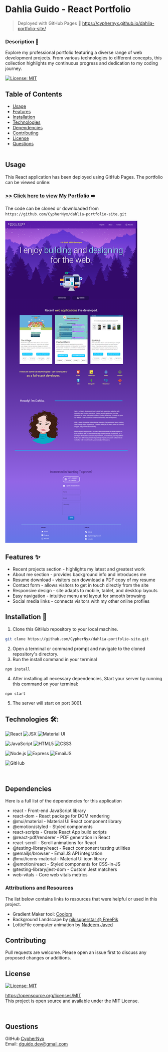 # Dahlia Guido - React Portfolio
> Deployed with GitHub Pages 🔗 https://cyphernyx.github.io/dahlia-portfolio-site/

### Description 📖

Explore my professional portfolio featuring a diverse range of web development projects. From various technologies to different concepts, this collection highlights my continuous progress and dedication to my coding journey.


[![License: MIT](https://img.shields.io/badge/License-MIT-yellow.svg)](https://opensource.org/licenses/MIT)

## Table of Contents
  * [Usage](#usage)
  * [Features](#features-✨)
  * [Installation](#installation-💾)
  * [Technologies](#technologies-🛠️)
  * [Dependencies](#dependencies)
  * [Contributing](#contributing)
  * [License](#license)
  * [Questions](#questions)
<br><br>

## Usage
This React application has been deployed using GitHub Pages. The portfolio can be viewed online: 
### [>> Click here to view My Portfolio ➡️](https://cyphernyx.github.io/dahlia-portfolio-site/)

The code can be cloned or downloaded from `https://github.com/CypherNyx/dahlia-portfolio-site.git`

![screenshot](./src/media/screencapture-cyphernyx-github-io-dahlia-portfolio-site-2023-10-04-23_02_34.png)


## Features ✨
- Recent projects section - highlights my latest and greatest work
- About me section - provides background info and introduces me
- Resume download - visitors can download a PDF copy of my resume
- Contact form - allows visitors to get in touch directly from the site
- Responsive design - site adapts to mobile, tablet, and desktop layouts
- Easy navigation - intuitive menu and layout for smooth browsing
- Social media links - connects visitors with my other online profiles


## Installation 💾

1. Clone this GitHub repository to your local machine. <br> 
```sh
git clone https://github.com/CypherNyx/dahlia-portfolio-site.git
```
2. Open a terminal or command prompt and navigate to the cloned repository's directory.
3. Run the install command in your terminal
```
npm install
``` 
4. After installing all necessary dependencies, Start your server by running this command on your terminal: 
```
npm start
```
5. The server will start on port 3001. 


## Technologies 🛠️: 
 ![React](https://img.shields.io/badge/react-%2320232a.svg?style=for-the-badge&logo=react&logoColor=%2361DAFB) 
 ![JSX](https://img.shields.io/badge/JSX-black?style=for-the-badge&logo=react&logoColor=61DAFB) 
 ![Material UI](https://img.shields.io/badge/Material--UI-0081CB?style=for-the-badge&logo=mui&logoColor=white)

![JavaScript](https://img.shields.io/badge/javascript-%23323330.svg?style=for-the-badge&logo=javascript&logoColor=%23F7DF1E) 
![HTML5](https://img.shields.io/badge/html5-%23E34F26.svg?style=for-the-badge&logo=html5&logoColor=white) 
![CSS3](https://img.shields.io/badge/css3-%231572B6.svg?style=for-the-badge&logo=css3&logoColor=white) 

![Node.js](https://img.shields.io/badge/Node.js-43853D?style=for-the-badge&logo=node.js&logoColor=white)
![Express](https://img.shields.io/badge/Express.js-404D59?style=for-the-badge)
![EmailJS](https://img.shields.io/badge/EmailJS-black?style=for-the-badge&logo=gmail&logoColor=red)

![GitHub](https://img.shields.io/badge/github-%23121011.svg?style=for-the-badge&logo=github&logoColor=white)

<br>

## Dependencies 
Here is a full list of the dependencies for this application

- react - Front-end JavaScript library
- react-dom - React package for DOM rendering
- @mui/material - Material UI React component library
- @emotion/styled - Styled components
- react-scripts - Create React App build scripts
- @react-pdf/renderer - PDF generation in React
- react-scroll - Scroll animations for React
- @testing-library/react - React component testing utilities
- @emailjs/browser - EmailJS API integration
- @mui/icons-material - Material UI icon library
- @emotion/react - Styled components for CSS-in-JS
- @testing-library/jest-dom - Custom Jest matchers
- web-vitals - Core web vitals metrics

### Attributions and Resources

The list below contains links to resources that were helpful or used in this project.

- Gradient Maker tool: [Coolors](https://coolors.co/gradient-maker/6576e7-a55cd1-9163e6?position=0,47,100&opacity=100,100,100&type=linear&rotation=90)
- Background Landscape by [pikisuperstar @ FreePik](https://www.freepik.com/free-vector/landing-page-with-purple-gradient-landscape_5267485.htm#query=landscape&position=33&from_view=search&track=sph)
- LottieFile computer animation by [Nadeem Javed](https://lottiefiles.com/animations/web-development-design-4NbPwKIFLV)



## Contributing
Pull requests are welcome. Please open an issue first to discuss any proposed changes or additions.
<br>

## License
[![License: MIT](https://img.shields.io/badge/License-MIT-yellow.svg)](https://opensource.org/licenses/MIT)
  
  https://opensource.org/licenses/MIT <br> 
  This project is open source and available under the MIT License.

<br>

  ## Questions
  GitHub [CypherNyx](https://github.com/CypherNyx)<br>
  Email: dguido.dev@gmail.com